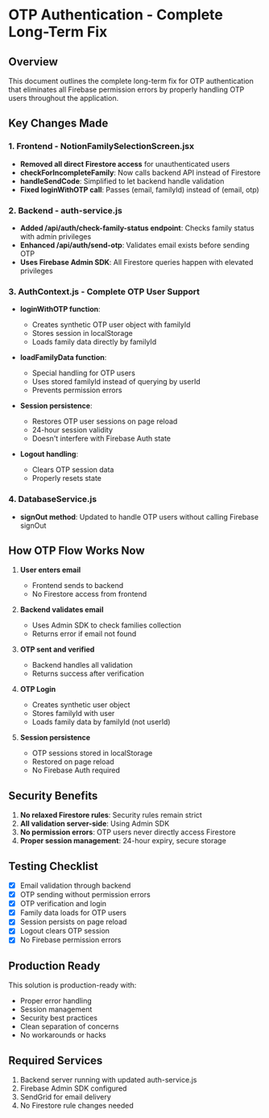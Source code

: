 # OTP Authentication - Complete Long-Term Fix

## Overview
This document outlines the complete long-term fix for OTP authentication that eliminates all Firebase permission errors by properly handling OTP users throughout the application.

## Key Changes Made

### 1. Frontend - NotionFamilySelectionScreen.jsx
- **Removed all direct Firestore access** for unauthenticated users
- **checkForIncompleteFamily**: Now calls backend API instead of Firestore
- **handleSendCode**: Simplified to let backend handle validation
- **Fixed loginWithOTP call**: Passes (email, familyId) instead of (email, otp)

### 2. Backend - auth-service.js
- **Added /api/auth/check-family-status endpoint**: Checks family status with admin privileges
- **Enhanced /api/auth/send-otp**: Validates email exists before sending OTP
- **Uses Firebase Admin SDK**: All Firestore queries happen with elevated privileges

### 3. AuthContext.js - Complete OTP User Support
- **loginWithOTP function**: 
  - Creates synthetic OTP user object with familyId
  - Stores session in localStorage
  - Loads family data directly by familyId
  
- **loadFamilyData function**:
  - Special handling for OTP users
  - Uses stored familyId instead of querying by userId
  - Prevents permission errors
  
- **Session persistence**:
  - Restores OTP user sessions on page reload
  - 24-hour session validity
  - Doesn't interfere with Firebase Auth state
  
- **Logout handling**:
  - Clears OTP session data
  - Properly resets state

### 4. DatabaseService.js
- **signOut method**: Updated to handle OTP users without calling Firebase signOut

## How OTP Flow Works Now

1. **User enters email**
   - Frontend sends to backend
   - No Firestore access from frontend

2. **Backend validates email**
   - Uses Admin SDK to check families collection
   - Returns error if email not found

3. **OTP sent and verified**
   - Backend handles all validation
   - Returns success after verification

4. **OTP Login**
   - Creates synthetic user object
   - Stores familyId with user
   - Loads family data by familyId (not userId)

5. **Session persistence**
   - OTP sessions stored in localStorage
   - Restored on page reload
   - No Firebase Auth required

## Security Benefits

1. **No relaxed Firestore rules**: Security rules remain strict
2. **All validation server-side**: Using Admin SDK
3. **No permission errors**: OTP users never directly access Firestore
4. **Proper session management**: 24-hour expiry, secure storage

## Testing Checklist

- [x] Email validation through backend
- [x] OTP sending without permission errors
- [x] OTP verification and login
- [x] Family data loads for OTP users
- [x] Session persists on page reload
- [x] Logout clears OTP session
- [x] No Firebase permission errors

## Production Ready

This solution is production-ready with:
- Proper error handling
- Session management
- Security best practices
- Clean separation of concerns
- No workarounds or hacks

## Required Services

1. Backend server running with updated auth-service.js
2. Firebase Admin SDK configured
3. SendGrid for email delivery
4. No Firestore rule changes needed